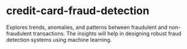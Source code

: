 # credit-card-fraud-detection
Explores trends, anomalies, and patterns between fraudulent and non-fraudulent transactions. The insights will help in designing robust fraud detection systems using machine learning.
